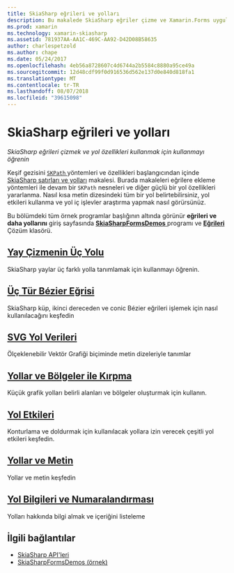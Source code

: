 ```yaml
---
title: SkiaSharp eğrileri ve yolları
description: Bu makalede SkiaSharp eğriler çizme ve Xamarin.Forms uygulamaları yol özellikleri kullanmak için nasıl kullanılacağını açıklar ve bu örnek kod ile gösterir.
ms.prod: xamarin
ms.technology: xamarin-skiasharp
ms.assetid: 781937AA-AA1C-469C-AA92-D42D08B58635
author: charlespetzold
ms.author: chape
ms.date: 05/24/2017
ms.openlocfilehash: 4eb56a8728607c4d6744a2b5584c8880a95ce49a
ms.sourcegitcommit: 12d48cdf99f0d916536d562e137d0e840d818fa1
ms.translationtype: MT
ms.contentlocale: tr-TR
ms.lasthandoff: 08/07/2018
ms.locfileid: "39615098"
---
```

# <a name="skiasharp-curves-and-paths"></a>SkiaSharp eğrileri ve yolları

_SkiaSharp eğrileri çizmek ve yol özellikleri kullanmak için kullanmayı öğrenin_

Keşif gezisini [ `SKPath` ](https://developer.xamarin.com/api/type/SkiaSharp.SKPath/) yöntemleri ve özellikleri başlangıcından içinde [SkiaSharp satırları ve yolları](~/xamarin-forms/user-interface/graphics/skiasharp/paths/index.md) makalesi. Burada makaleleri eğrilere ekleme yöntemleri ile devam bir `SKPath` nesneleri ve diğer güçlü bir yol özellikleri yararlanma. Nasıl kısa metin dizesindeki tüm bir yol belirtebilirsiniz, yol etkileri kullanma ve yol iç işlevler araştırma yapmak nasıl görürsünüz.

Bu bölümdeki tüm örnek programlar başlığının altında görünür **eğrileri ve daha yollarını** giriş sayfasında [ **SkiaSharpFormsDemos** ](https://developer.xamarin.com/samples/xamarin-forms/SkiaSharpForms/Demos/) programı ve [ **Eğrileri** ](https://github.com/xamarin/xamarin-forms-samples/tree/master/SkiaSharpForms/Demos/Demos/SkiaSharpFormsDemos/Curves) Çözüm klasörü.

## <a name="three-ways-to-draw-an-arcarcsmd"></a>[Yay Çizmenin Üç Yolu](arcs.md)

SkiaSharp yaylar üç farklı yolla tanımlamak için kullanmayı öğrenin.

## <a name="three-types-of-bzier-curvesbeziersmd"></a>[Üç Tür Bézier Eğrisi](beziers.md)

SkiaSharp küp, ikinci dereceden ve conic Bézier eğrileri işlemek için nasıl kullanılacağını keşfedin

## <a name="svg-path-datapath-datamd"></a>[SVG Yol Verileri](path-data.md)

Ölçeklenebilir Vektör Grafiği biçiminde metin dizeleriyle tanımlar

## <a name="clipping-with-paths-and-regionsclippingmd"></a>[Yollar ve Bölgeler ile Kırpma](clipping.md)

Küçük grafik yolları belirli alanları ve bölgeler oluşturmak için kullanın.

## <a name="path-effectseffectsmd"></a>[Yol Etkileri](effects.md)

Konturlama ve doldurmak için kullanılacak yollara izin verecek çeşitli yol etkileri keşfedin.

## <a name="paths-and-texttext-pathsmd"></a>[Yollar ve Metin](text-paths.md)

Yollar ve metin keşfedin

## <a name="path-information-and-enumerationinformationmd"></a>[Yol Bilgileri ve Numaralandırması](information.md)

Yolları hakkında bilgi almak ve içeriğini listeleme


## <a name="related-links"></a>İlgili bağlantılar

- [SkiaSharp API'leri](https://developer.xamarin.com/api/root/SkiaSharp/)
- [SkiaSharpFormsDemos (örnek)](https://developer.xamarin.com/samples/xamarin-forms/SkiaSharpForms/Demos/)
